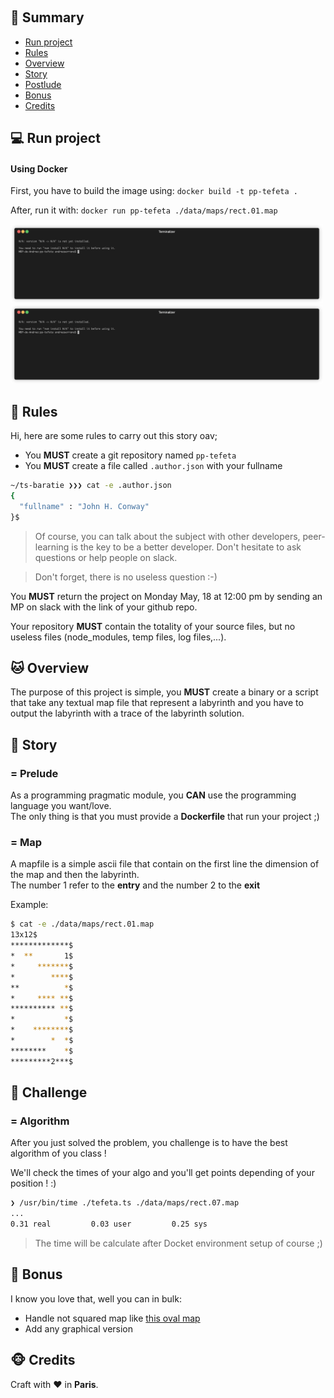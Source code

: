 <p align="center">
  <img alt="" src="./tefeta.logo.png">
</p>

## <a name='TOC'>🐼 Summary</a>

* [Run project](#run)
* [Rules](#rules)
* [Overview](#overview)
* [Story](#story)
* [Postlude](#postlude)
* [Bonus](#bonus)
* [Credits](#credits)

## <a name='run'>💻 Run project</a>

#### Using Docker

First, you have to build the image using: `docker build -t pp-tefeta .`

After, run it with: `docker run pp-tefeta ./data/maps/rect.01.map`

<img alt="Demo complete" src="./demo-complete.gif" width="500">
<img alt="Demo" src="./demo.gif" width="500">


## <a name='overview'>🦊 Rules</a>

Hi, here are some rules to carry out this story oav;

* You **MUST** create a git repository named `pp-tefeta`
* You **MUST** create a file called `.author.json` with your fullname

```sh
~/ts-baratie ❯❯❯ cat -e .author.json
{
  "fullname" : "John H. Conway"
}$
```

> Of course, you can talk about the subject with other developers, peer-learning is
> the key to be a better developer. Don't hesitate to ask questions or help people on slack.

> Don't forget, there is no useless question :-)

You **MUST** return the project on Monday May, 18 at 12:00 pm by sending an MP on slack with the link of your github repo.<br />

Your repository **MUST** contain the totality of your source files, but no useless files (node_modules, temp files, log files,...).

## <a name='overview'>🐱 Overview</a>

The purpose of this project is simple, you **MUST** create a binary or a script that take any textual map file that represent a labyrinth and you have to output the labyrinth with a trace of the labyrinth solution.

## <a name='story'>🐨 Story</a>

### = Prelude

As a programming pragmatic module, you **CAN** use the programming language you want/love.<br />
The only thing is that you must provide a **Dockerfile** that run your project ;)

### = Map

A mapfile is a simple ascii file that contain on the first line the dimension of the map and then the labyrinth.<br />
The number 1 refer to the **entry** and the number 2 to the **exit**

Example:
```sh
$ cat -e ./data/maps/rect.01.map
13x12$
*************$
*  **       1$
*     *******$
*        ****$
**          *$
*     **** **$
********** **$
*           *$
*    ********$
*        *  *$
********    *$
*********2***$
```

## <a name='challenge'>🦁 Challenge</a>

### = Algorithm

After you just solved the problem, you challenge is to have the best algorithm of you class !<br />

We'll check the times of your algo and you'll get points depending of your position ! :)

```sh
❯ /usr/bin/time ./tefeta.ts ./data/maps/rect.07.map              
...
0.31 real         0.03 user         0.25 sys
```

> The time will be calculate after Docket environment setup of course ;)

## <a name='bonus'>🦄 Bonus</a>

I know you love that, well you can in bulk:

* Handle not squared map like [this oval map](./data/maps/oval.01.map)
* Add any graphical version

## <a name='credits'>🐵 Credits</a>

Craft with :heart: in **Paris**.

